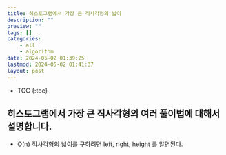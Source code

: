 ```yaml
---
title: 히스토그램에서 가장 큰 직사각형의 넓이
description: ""
preview: ""
tags: []
categories:
    - all
    - algorithm
date: 2024-05-02 01:39:25
lastmod: 2024-05-02 01:41:37
layout: post
---
```

* TOC
{:toc}

## 히스토그램에서 가장 큰 직사각형의 여러 풀이법에 대해서 설명합니다.

* O(n)
직사각형의 넓이를 구하려면 left, right, height 를 알면된다.

